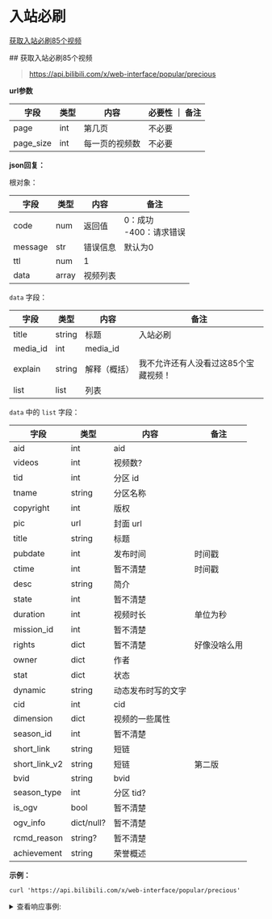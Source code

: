 <!--{
    "info": {
        "hot": {
            "url": "http://api.bilibili.com/x/web-interface/popular", 
            "verify": false, 
            "comment": "小破站的热门视频排行"
        }, 
        "weakly_series": {
            "url": "http://api.bilibili.com/x/web-interface/popular/series/list", 
            "verify": false, 
            "comment": "小破站每周必看全部信息（简介）"
        }, 
        "weakly_details": {
            "url": "http://api.bilibili.com/x/web-interface/popular/series/one", 
            "verify": false, 
            "params": {
                "number": "int: 第几周"
            }, 
            "comment": "小破站每周必看一期的详细信息"
        }, 
        "popular": {
            "url": "http://api.bilibili.com/x/web-interface/popular/precious", 
            "verify": false, 
            "params": {
                "page_size": "int: 就设置 85 好了（每页的大小）", 
                "page": "int: 页码"
            }, 
            "comment": "获取入站必刷 85 个视频"
        }, 
        "ranking": {
            "url": "http://api.bilibili.com/x/web-interface/ranking/v2", 
            "verify": false, 
            "params": {
                "tid": "int: 频道的 tid", 
                "type": "string: all"
            }, 
            "comment": "获取各个分区的排行榜"
        }
    }
}
-->

# 入站必刷

[获取入站必刷85个视频](#85videos)

<span id="85videos">## 获取入站必刷85个视频</span>

> https://api.bilibili.com/x/web-interface/popular/precious

**url参数**

| 字段    | 类型  | 内容     | 必要性 ｜ 备注                        |
| ------- | ----- | -------- | --------------------------- |
| page | int | 第几页 | 不必要 | 默认为1 |
| page_size | int | 每一页的视频数 | 不必要 | 可以设为 85 获取所有的视频 |

**json回复：**

根对象：

| 字段    | 类型  | 内容     | 备注                        |
| ------- | ----- | -------- | --------------------------- |
| code    | num   | 返回值   | 0：成功<br />-400：请求错误 |
| message | str   | 错误信息 | 默认为0                     |
| ttl     | num   | 1        |                             |
| data    | array | 视频列表 |                             |

`data` 字段：

| 字段    | 类型  | 内容     | 备注                        |
| - | - | - | - |
| title | string | 标题 | 入站必刷 |
| media_id | int | media_id | |
| explain | string | 解释（概括）| 我不允许还有人没看过这85个宝藏视频！ |
| list | list | 列表 | |

`data` 中的 `list` 字段：

| 字段    | 类型  | 内容     | 备注                        |
| - | - | - | - |
| aid | int | aid | |
| videos | int | 视频数? | |
| tid | int | 分区 id | |
| tname | string | 分区名称 | |
| copyright | int | 版权 | |
| pic | url | 封面 url | |
| title | string | 标题 | |
| pubdate | int | 发布时间 | 时间戳 |
| ctime | int | 暂不清楚 | 时间戳 |
| desc | string | 简介 | |
| state | int | 暂不清楚 | |
| duration | int | 视频时长 | 单位为秒 |
| mission_id | int | 暂不清楚 | |
| rights | dict | 暂不清楚 | 好像没啥么用 |
| owner | dict | 作者 | |
| stat | dict | 状态 | |
| dynamic | string | 动态发布时写的文字 | |
| cid | int | cid | |
| dimension | dict | 视频的一些属性 | |
| season_id | int | 暂不清楚 | |
| short_link | string | 短链 | |
| short_link_v2 | string | 短链 | 第二版 |
| bvid | string | bvid | |
| season_type | int | 分区 tid? | |
| is_ogv | bool | 暂不清楚 | |
| ogv_info | dict/null? | 暂不清楚 | |
| rcmd_reason | string? | 暂不清楚 | |
| achievement | string | 荣誉概述 | |

**示例：**

``` shell
curl 'https://api.bilibili.com/x/web-interface/popular/precious'
```
<details>
<summary>查看响应事例:</summary>

``` json
{
    "code":0,
    "message":"0",
    "ttl":1,
    "data":{
        "title":"入站必刷",
        "media_id":496307088,
        "explain":"我不允许还有人没看过这85个宝藏视频！",
        "list":[
            {
                "aid":715024588,
                "videos":1,
                "tid":233,
                "tname":"极客DIY",
                "copyright":1,
                "pic":"http://i1.hdslb.com/bfs/archive/55ce9a4d1797ec56a0d4ed727f1a279b89ec3664.jpg",
                "title":"【才浅】15天花20万元用500克黄金敲数万锤纯手工打造三星堆黄金面具",
                "pubdate":1618207101,
                "ctime":1618207101,
                "desc":"倾家荡产求三连支持！！！请大家帮忙给新系列想个名字，点赞一百万的话制作三星堆黄金权杖，不会真的可以点到一百万吧\nbgm:\n-Old-B - 【Free Beat】侠之道 、于剑飞 - 01 片头曲 帝陵、AniFace - 夜辞秋江",
                "state":0,
                "duration":717,
                "mission_id":16881,
                "rights":{
                    "bp":0,
                    "elec":0,
                    "download":0,
                    "movie":0,
                    "pay":0,
                    "hd5":0,
                    "no_reprint":1,
                    "autoplay":1,
                    "ugc_pay":0,
                    "is_cooperation":0,
                    "ugc_pay_preview":0,
                    "no_background":0,
                    "arc_pay":0,
                    "pay_free_watch":0
                },
                "owner":{
                    "mid":2200736,
                    "name":"才疏学浅的才浅",
                    "face":"http://i2.hdslb.com/bfs/face/1f4819b224cd882025a9a6a5f2c6680c332f37bc.jpg"
                },
                "stat":{
                    "aid":715024588,
                    "view":13833908,
                    "danmaku":215105,
                    "reply":39792,
                    "favorite":619513,
                    "coin":2484204,
                    "share":122302,
                    "now_rank":0,
                    "his_rank":1,
                    "like":2338710,
                    "dislike":0
                },
                "dynamic":"倾家荡产求三连！！",
                "cid":323723441,
                "dimension":{
                    "width":1920,
                    "height":1080,
                    "rotate":0
                },
                "season_id":19992,
                "short_link":"https://b23.tv/BV16X4y1g7wT",
                "short_link_v2":"https://b23.tv/BV16X4y1g7wT",
                "bvid":"BV16X4y1g7wT",
                "season_type":0,
                "is_ogv":false,
                "ogv_info":null,
                "rcmd_reason":"",
                "achievement":"央视新华社点赞，博物馆喊话来上班！"
            }, 
            ... and more
        ]
    }
}
```
</details>
